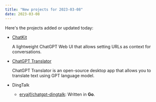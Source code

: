 ```yaml
---
title: "New projects for 2023-03-08"
date: 2023-03-08
---
```

Here's the projects added or updated today:

- [ChatKit](https://chatkit.app/)

    A lightweight ChatGPT Web UI that allows setting URLs as context for conversations.

- [ChatGPT Translator](https://github.com/simpleapples/chatgpt-translator)

    ChatGPT Translator is an open-source desktop app that allows you to translate text using GPT language model.

- DingTalk
    - [eryajf/chatgpt-dingtalk](https://github.com/eryajf/chatgpt-dingtalk): Written in **Go**.
